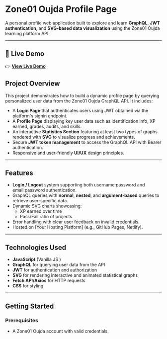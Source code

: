 # Zone01 Oujda Profile Page

A personal profile web application built to explore and learn **GraphQL**, **JWT authentication**, and **SVG-based data visualization** using the Zone01 Oujda learning platform API.

---
## 🔗 Live Demo

👉 [**View Live Demo**](https://hajji-ismail.github.io/graphiql.github.io/)  
## Project Overview

This project demonstrates how to build a dynamic profile page by querying personalized user data from the Zone01 Oujda GraphQL API. It includes:

- A **Login Page** that authenticates users using JWT obtained via the platform's signin endpoint.
- A **Profile Page** displaying key user data such as identification info, XP earned, grades, audits, and skills.
- An interactive **Statistics Section** featuring at least two types of graphs rendered with **SVG** to visualize progress and achievements.
- Secure **JWT token management** to access the GraphQL API with Bearer authentication.
- Responsive and user-friendly **UI/UX** design principles.

---

## Features

- **Login / Logout** system supporting both username:password and email:password authentication.
- GraphQL queries with **normal**, **nested**, and **argument-based** queries to retrieve user-specific data.
- Dynamic SVG charts showcasing:
  - XP earned over time
  - Pass/Fail ratio of projects
- Error handling with clear user feedback on invalid credentials.
- Hosted on [Your Hosting Platform] (e.g., GitHub Pages, Netlify).

---

## Technologies Used

- **JavaScript** (Vanilla JS )
- **GraphQL** for querying user data from the API
- **JWT** for authentication and authorization
- **SVG** for rendering interactive and animated statistical graphs
- **Fetch API/Axios** for HTTP requests
- **CSS** for styling 

---

## Getting Started

### Prerequisites

- A Zone01 Oujda account with valid credentials.

